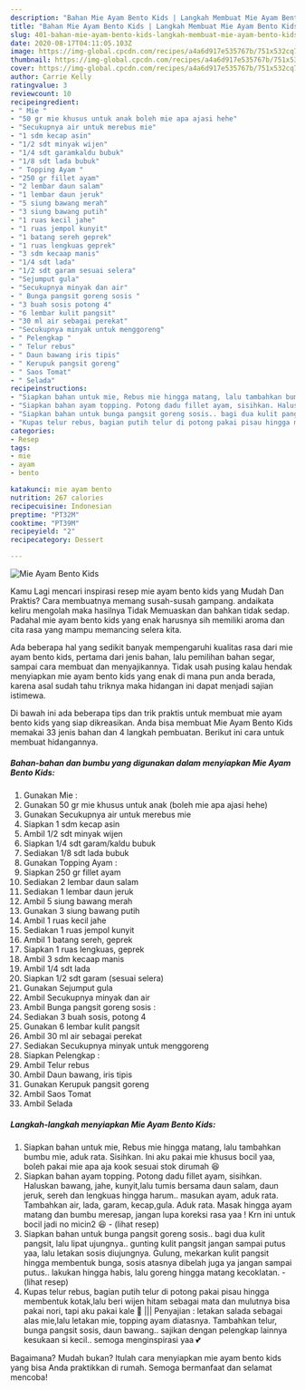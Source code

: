 ```yaml
---
description: "Bahan Mie Ayam Bento Kids | Langkah Membuat Mie Ayam Bento Kids Yang Sedap"
title: "Bahan Mie Ayam Bento Kids | Langkah Membuat Mie Ayam Bento Kids Yang Sedap"
slug: 401-bahan-mie-ayam-bento-kids-langkah-membuat-mie-ayam-bento-kids-yang-sedap
date: 2020-08-17T04:11:05.103Z
image: https://img-global.cpcdn.com/recipes/a4a6d917e535767b/751x532cq70/mie-ayam-bento-kids-foto-resep-utama.jpg
thumbnail: https://img-global.cpcdn.com/recipes/a4a6d917e535767b/751x532cq70/mie-ayam-bento-kids-foto-resep-utama.jpg
cover: https://img-global.cpcdn.com/recipes/a4a6d917e535767b/751x532cq70/mie-ayam-bento-kids-foto-resep-utama.jpg
author: Carrie Kelly
ratingvalue: 3
reviewcount: 10
recipeingredient:
- " Mie "
- "50 gr mie khusus untuk anak boleh mie apa ajasi hehe"
- "Secukupnya air untuk merebus mie"
- "1 sdm kecap asin"
- "1/2 sdt minyak wijen"
- "1/4 sdt garamkaldu bubuk"
- "1/8 sdt lada bubuk"
- " Topping Ayam "
- "250 gr fillet ayam"
- "2 lembar daun salam"
- "1 lembar daun jeruk"
- "5 siung bawang merah"
- "3 siung bawang putih"
- "1 ruas kecil jahe"
- "1 ruas jempol kunyit"
- "1 batang sereh geprek"
- "1 ruas lengkuas geprek"
- "3 sdm kecaap manis"
- "1/4 sdt lada"
- "1/2 sdt garam sesuai selera"
- "Sejumput gula"
- "Secukupnya minyak dan air"
- " Bunga pangsit goreng sosis "
- "3 buah sosis potong 4"
- "6 lembar kulit pangsit"
- "30 ml air sebagai perekat"
- "Secukupnya minyak untuk menggoreng"
- " Pelengkap "
- " Telur rebus"
- " Daun bawang iris tipis"
- " Kerupuk pangsit goreng"
- " Saos Tomat"
- " Selada"
recipeinstructions:
- "Siapkan bahan untuk mie, Rebus mie hingga matang, lalu tambahkan bumbu mie, aduk rata. Sisihkan. Ini aku pakai mie khusus bocil yaa, boleh pakai mie apa aja kook sesuai stok dirumah 😆"
- "Siapkan bahan ayam topping. Potong dadu fillet ayam, sisihkan. Haluskan bawang, jahe, kunyit,lalu tumis bersama daun salam, daun jeruk, sereh dan lengkuas hingga harum.. masukan ayam, aduk rata. Tambahkan air, lada, garam, kecap,gula. Aduk rata. Masak hingga ayam matang dan bumbu meresap, jangan lupa koreksi rasa yaa ! Krn ini untuk bocil jadi no micin2 😆             (lihat resep)"
- "Siapkan bahan untuk bunga pangsit goreng sosis.. bagi dua kulit pangsit, lalu lipat ujungnya.. gunting kulit pangsit jangan sampai putus yaa, lalu letakan sosis diujungnya. Gulung, mekarkan kulit pangsit hingga membentuk bunga, sosis atasnya dibelah juga ya jangan sampai putus.. lakukan hingga habis, lalu goreng hingga matang kecoklatan.             (lihat resep)"
- "Kupas telur rebus, bagian putih telur di potong pakai pisau hingga membentuk kotak,lalu beri wijen hitam sebagai mata dan mulutnya bisa pakai nori, tapi aku pakai kale 🤣 ||| Penyajian : letakan salada sebagai alas mie,lalu letakan mie, topping ayam diatasnya. Tambahkan telur, bunga pangsit sosis, daun bawang.. sajikan dengan pelengkap lainnya kesukaan si kecil.. semoga menginspirasi yaa 💕"
categories:
- Resep
tags:
- mie
- ayam
- bento

katakunci: mie ayam bento 
nutrition: 267 calories
recipecuisine: Indonesian
preptime: "PT32M"
cooktime: "PT39M"
recipeyield: "2"
recipecategory: Dessert

---
```



![Mie Ayam Bento Kids](https://img-global.cpcdn.com/recipes/a4a6d917e535767b/751x532cq70/mie-ayam-bento-kids-foto-resep-utama.jpg)

Kamu Lagi mencari inspirasi resep mie ayam bento kids yang Mudah Dan Praktis? Cara membuatnya memang susah-susah gampang. andaikata keliru mengolah maka hasilnya Tidak Memuaskan dan bahkan tidak sedap. Padahal mie ayam bento kids yang enak harusnya sih memiliki aroma dan cita rasa yang mampu memancing selera kita.

Ada beberapa hal yang sedikit banyak mempengaruhi kualitas rasa dari mie ayam bento kids, pertama dari jenis bahan, lalu pemilihan bahan segar, sampai cara membuat dan menyajikannya. Tidak usah pusing kalau hendak menyiapkan mie ayam bento kids yang enak di mana pun anda berada, karena asal sudah tahu triknya maka hidangan ini dapat menjadi sajian istimewa.




Di bawah ini ada beberapa tips dan trik praktis untuk membuat mie ayam bento kids yang siap dikreasikan. Anda bisa membuat Mie Ayam Bento Kids memakai 33 jenis bahan dan 4 langkah pembuatan. Berikut ini cara untuk membuat hidangannya.

<!--inarticleads1-->

##### Bahan-bahan dan bumbu yang digunakan dalam menyiapkan Mie Ayam Bento Kids:

1. Gunakan  Mie :
1. Gunakan 50 gr mie khusus untuk anak (boleh mie apa ajasi hehe)
1. Gunakan Secukupnya air untuk merebus mie
1. Siapkan 1 sdm kecap asin
1. Ambil 1/2 sdt minyak wijen
1. Siapkan 1/4 sdt garam/kaldu bubuk
1. Sediakan 1/8 sdt lada bubuk
1. Gunakan  Topping Ayam :
1. Siapkan 250 gr fillet ayam
1. Sediakan 2 lembar daun salam
1. Sediakan 1 lembar daun jeruk
1. Ambil 5 siung bawang merah
1. Gunakan 3 siung bawang putih
1. Ambil 1 ruas kecil jahe
1. Sediakan 1 ruas jempol kunyit
1. Ambil 1 batang sereh, geprek
1. Siapkan 1 ruas lengkuas, geprek
1. Ambil 3 sdm kecaap manis
1. Ambil 1/4 sdt lada
1. Siapkan 1/2 sdt garam (sesuai selera)
1. Gunakan Sejumput gula
1. Ambil Secukupnya minyak dan air
1. Ambil  Bunga pangsit goreng sosis :
1. Sediakan 3 buah sosis, potong 4
1. Gunakan 6 lembar kulit pangsit
1. Ambil 30 ml air sebagai perekat
1. Sediakan Secukupnya minyak untuk menggoreng
1. Siapkan  Pelengkap :
1. Ambil  Telur rebus
1. Ambil  Daun bawang, iris tipis
1. Gunakan  Kerupuk pangsit goreng
1. Ambil  Saos Tomat
1. Ambil  Selada




<!--inarticleads2-->

##### Langkah-langkah menyiapkan Mie Ayam Bento Kids:

1. Siapkan bahan untuk mie, Rebus mie hingga matang, lalu tambahkan bumbu mie, aduk rata. Sisihkan. Ini aku pakai mie khusus bocil yaa, boleh pakai mie apa aja kook sesuai stok dirumah 😆
1. Siapkan bahan ayam topping. Potong dadu fillet ayam, sisihkan. Haluskan bawang, jahe, kunyit,lalu tumis bersama daun salam, daun jeruk, sereh dan lengkuas hingga harum.. masukan ayam, aduk rata. Tambahkan air, lada, garam, kecap,gula. Aduk rata. Masak hingga ayam matang dan bumbu meresap, jangan lupa koreksi rasa yaa ! Krn ini untuk bocil jadi no micin2 😆 -             (lihat resep)
1. Siapkan bahan untuk bunga pangsit goreng sosis.. bagi dua kulit pangsit, lalu lipat ujungnya.. gunting kulit pangsit jangan sampai putus yaa, lalu letakan sosis diujungnya. Gulung, mekarkan kulit pangsit hingga membentuk bunga, sosis atasnya dibelah juga ya jangan sampai putus.. lakukan hingga habis, lalu goreng hingga matang kecoklatan. -             (lihat resep)
1. Kupas telur rebus, bagian putih telur di potong pakai pisau hingga membentuk kotak,lalu beri wijen hitam sebagai mata dan mulutnya bisa pakai nori, tapi aku pakai kale 🤣 ||| Penyajian : letakan salada sebagai alas mie,lalu letakan mie, topping ayam diatasnya. Tambahkan telur, bunga pangsit sosis, daun bawang.. sajikan dengan pelengkap lainnya kesukaan si kecil.. semoga menginspirasi yaa 💕




Bagaimana? Mudah bukan? Itulah cara menyiapkan mie ayam bento kids yang bisa Anda praktikkan di rumah. Semoga bermanfaat dan selamat mencoba!
